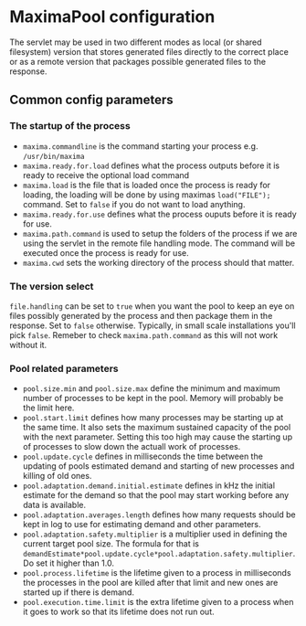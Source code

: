 MaximaPool configuration
========================

The servlet may be used in two different modes as local (or shared filesystem) version that stores generated files directly to the correct place or as a remote version that packages possible generated files to the response.

## Common config parameters

### The startup of the process

* `maxima.commandline` is the command starting your process e.g. `/usr/bin/maxima`
* `maxima.ready.for.load` defines what the process outputs before it is ready to receive the optional load command
* `maxima.load` is the file that is loaded once the process is ready for loading, the loading will be done by using maximas `load("FILE");` command. Set to `false` if you do not want to load anything.
* `maxima.ready.for.use` defines what the process ouputs before it is ready for use.
* `maxima.path.command` is used to setup the folders of the process if we are using the servlet in the remote file handling mode. The command will be executed once the process is ready for use.
* `maxima.cwd` sets the working directory of the process should that matter.

### The version select

`file.handling` can be set to `true` when you want the pool to keep an eye on files possibly generated by the process and then package them in the response. Set to `false` otherwise. Typically, in small scale installations you'll pick `false`. Remeber to check `maxima.path.command` as this will not work without it.

### Pool related parameters

* `pool.size.min` and `pool.size.max` define the minimum and maximum number of processes to be kept in the pool. Memory will probably be the limit here.
* `pool.start.limit` defines how many processes may be starting up at the same time. It also sets the maximum sustained capacity of the pool with the next parameter. Setting this too high may cause the starting up of processes to slow down the actuall work of processes.
* `pool.update.cycle` defines in milliseconds the time between the updating of pools estimated demand and starting of new processes and killing of old ones.
* `pool.adaptation.demand.initial.estimate` defines in kHz the initial estimate for the demand so that the pool may start working before any data is available.
* `pool.adaptation.averages.length` defines how many requests should be kept in log to use for estimating demand and other parameters.
* `pool.adaptation.safety.multiplier` is a multiplier used in defining the current target pool size. The formula for that is `demandEstimate*pool.update.cycle*pool.adaptation.safety.multiplier`. Do set it higher than 1.0.
* `pool.process.lifetime` is the lifetime given to a process in milliseconds the processes in the pool are killed after that limit and new ones are started up if there is demand.
* `pool.execution.time.limit` is the extra lifetime given to a process when it goes to work so that its lifetime does not run out.
